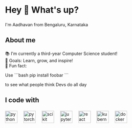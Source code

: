 <h1 align="left">Hey 👋 What's up?</h1>

###

<p align="left">I'm Aadhavan from Bengaluru, Karnataka</p>

###

<h2 align="left">About me</h2>

###

<p align="left">📚 I'm currently a third-year Computer Science student!<br>🎯 Goals: Learn, grow, and inspire! <br>🎲 Fun fact: </p> 
Use ```bash
pip install foobar
```
<p>to see what people think Devs do all day</p>

###

<h2 align="left">I code with</h2>

###

<div align="left">
  <img src="https://cdn.jsdelivr.net/gh/devicons/devicon@latest/icons/python/python-original.svg" height="40" alt="python logo" />
  <img width="12" />
  <img src="https://cdn.jsdelivr.net/gh/devicons/devicon@latest/icons/pytorch/pytorch-original.svg" height="40" alt="pytorch logo" />      
  <img width="12" />
  <img src="https://cdn.jsdelivr.net/gh/devicons/devicon@latest/icons/scikitlearn/scikitlearn-original.svg" height="40" alt="scikit logo" /> 
  <img width="12" />
  <img src="https://cdn.jsdelivr.net/gh/devicons/devicon@latest/icons/jupyter/jupyter-original.svg" height="40" alt="jupyter logo" />    
  <img width="12" />
  <img src="https://cdn.jsdelivr.net/gh/devicons/devicon/icons/react/react-original.svg" height="40" alt="react logo"  />
  <img width="12" />
  <img src="https://cdn.jsdelivr.net/gh/devicons/devicon@latest/icons/kubernetes/kubernetes-original.svg" height="40" alt="kubernetes logo" />          
  <img width="12" />
  <img src="https://cdn.jsdelivr.net/gh/devicons/devicon@latest/icons/docker/docker-plain.svg" height="40" alt="docker logo" />     
  <img width="12" />
  <link rel="stylesheet" type='text/css' href="https://cdn.jsdelivr.net/gh/devicons/devicon@latest/devicon.min.css" />
</div>

###


